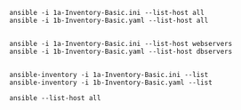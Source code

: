  <!-- MAKE SURE TO BE IN THE DIRECTORY OF THE 1a-Inventory-Basic.ini and 1b-Inventory-Basic.yaml -->
 <!-- Run the following command: -->


    ansible -i 1a-Inventory-Basic.ini --list-host all
    ansible -i 1b-Inventory-Basic.yaml --list-host all


    ansible -i 1a-Inventory-Basic.ini --list-host webservers
    ansible -i 1b-Inventory-Basic.yaml --list-host dbservers
    
 
    ansible-inventory -i 1a-Inventory-Basic.ini --list
    ansible-inventory -i 1b-Inventory-Basic.yaml --list
    
    ansible --list-host all